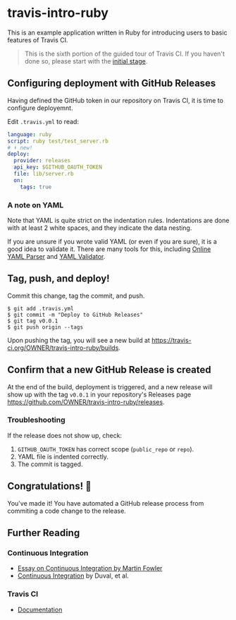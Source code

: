 # travis-intro-ruby

This is an example application written in Ruby for
introducing users to basic features of Travis CI.

> This is the sixth portion of the guided tour of Travis CI.
> If you haven't done so, please start with the
> [initial stage](../../tree/01.intro).

## Configuring deployment with GitHub Releases

Having defined the GitHub token in our repository on Travis CI,
it is time to configure deployemnt.

Edit `.travis.yml` to read:

```yaml
language: ruby
script: ruby test/test_server.rb
# ⬇ new!
deploy:
  provider: releases
  api_key: $GITHUB_OAUTH_TOKEN
  file: lib/server.rb
  on:
    tags: true
```

### A note on YAML

Note that YAML is quite strict on the indentation rules.
Indentations are done with at least 2 white spaces, and
they indicate the data nesting.

If you are unsure if you wrote valid YAML (or even if you
are sure), it is a good idea to validate it.
There are many tools for this, including
[Online YAML Parser](https://yaml-online-parser.appspot.com/)
and
[YAML Validator](https://yamlvalidator.com/).

## Tag, push, and deploy!

Commit this change, tag the commit, and push.

```sh-session
$ git add .travis.yml
$ git commit -m "Deploy to GitHub Releases"
$ git tag v0.0.1
$ git push origin --tags
```

Upon pushing the tag, you will see a new build at
https://travis-ci.org/OWNER/travis-intro-ruby/builds.

## Confirm that a new GitHub Release is created

At the end of the build, deployment is triggered, and a new release
will show up with the tag `v0.0.1` in your repository's
Releases page https://github.com/OWNER/travis-intro-ruby/releases.

### Troubleshooting

If the release does not show up, check:

1. `GITHUB_OAUTH_TOKEN` has correct scope (`public_repo` or `repo`).
1. YAML file is indented correctly.
1. The commit is tagged.

## Congratulations! 🎉

You've made it!
You have automated a GitHub release process from commiting a code change
to the release.

## Further Reading

### Continuous Integration

- [Essay on Continuous Integration by Martin Fowler](https://martinfowler.com/articles/continuousIntegration.html)
- [Continuous Integration](https://www.informit.com/store/continuous-integration-improving-software-quality-and-9780321336385) by Duval, et al.

### Travis CI

- [Documentation](https://docs.travis-ci.com)
